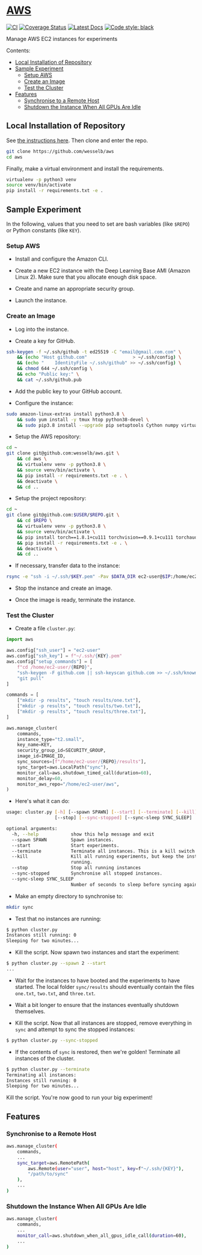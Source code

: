 # [AWS](http://github.com/wesselb/aws)

[![CI](https://github.com/wesselb/aws/workflows/CI/badge.svg?branch=master)](https://github.com/wesselb/aws/actions?query=workflow%3ACI)
[![Coverage Status](https://coveralls.io/repos/github/wesselb/aws/badge.svg?branch=master&service=github)](https://coveralls.io/github/wesselb/aws?branch=master)
[![Latest Docs](https://img.shields.io/badge/docs-latest-blue.svg)](https://wesselb.github.io/aws)
[![Code style: black](https://img.shields.io/badge/code%20style-black-000000.svg)](https://github.com/psf/black)

Manage AWS EC2 instances for experiments

Contents:
* [Local Installation of Repository](#local-installation-of-repository)
* [Sample Experiment](#sample-experiment)
    * [Setup AWS](#setup-aws)
    * [Create an Image](#create-an-image)
    * [Test the Cluster](#test-the-cluster)
* [Features](#features)
    * [Synchronise to a Remote Host](#synchronise-to-a-remote-host)
    * [Shutdown the Instance When All GPUs Are Idle](#shutdown-the-instance-when-all-gpus-are-idle)

## Local Installation of Repository

See [the instructions here](https://gist.github.com/wesselb/4b44bf87f3789425f96e26c4308d0adc).
Then clone and enter the repo.

```bash
git clone https://github.com/wesselb/aws
cd aws
```

Finally, make a virtual environment and install the requirements.

```bash
virtualenv -p python3 venv
source venv/bin/activate
pip install -r requirements.txt -e .
```

## Sample Experiment

In the following, values that you need to set are bash variables (like `$REPO`) or
Python constants (like `KEY`).

### Setup AWS

* Install and configure the Amazon CLI.

*
    Create a new EC2 instance with the Deep Learning Base AMI (Amazon Linux 2).
    Make sure that you allocate enough disk space.

* Create and name an appropriate security group.

* Launch the instance.

### Create an Image

* Log into the instance.

* Create a key for GitHub.

```bash
ssh-keygen -f ~/.ssh/github -t ed25519 -C "email@gmail.com.com" \
    && (echo "Host github.com"                 > ~/.ssh/config) \
    && (echo "    IdentityFile ~/.ssh/github" >> ~/.ssh/config) \
    && chmod 644 ~/.ssh/config \
    && echo "Public key:" \
    && cat ~/.ssh/github.pub
```

* Add the public key to your GitHub account.
   
* Configure the instance:

```bash
sudo amazon-linux-extras install python3.8 \
    && sudo yum install -y tmux htop python38-devel \
    && sudo pip3.8 install --upgrade pip setuptools Cython numpy virtualenv
```

* Setup the AWS repository:

```bash
cd ~
git clone git@github.com:wesselb/aws.git \
    && cd aws \
    && virtualenv venv -p python3.8 \
    && source venv/bin/activate \
    && pip install -r requirements.txt -e . \
    && deactivate \
    && cd ..
```

* Setup the project repository:

```bash
cd ~
git clone git@github.com:$USER/$REPO.git \
    && cd $REPO \
    && virtualenv venv -p python3.8 \
    && source venv/bin/activate \
    && pip install torch==1.8.1+cu111 torchvision==0.9.1+cu111 torchaudio==0.8.1 -f https://download.pytorch.org/whl/torch_stable.html \
    && pip install -r requirements.txt -e . \
    && deactivate \
    && cd ..
```

* If necessary, transfer data to the instance:

```bash
rsync -e "ssh -i ~/.ssh/$KEY.pem" -Pav $DATA_DIR ec2-user@$IP:/home/ec2-user/$REPO
```

* Stop the instance and create an image.

* Once the image is ready, terminate the instance.

### Test the Cluster

* Create a file `cluster.py`:

```python
import aws

aws.config["ssh_user"] = "ec2-user"
aws.config["ssh_key"] = f"~/.ssh/{KEY}.pem"
aws.config["setup_commands"] = [
    f"cd /home/ec2-user/{REPO}",
    "ssh-keygen -F github.com || ssh-keyscan github.com >> ~/.ssh/known_hosts",
    "git pull"
]

commands = [
    ["mkdir -p results", "touch results/one.txt"],
    ["mkdir -p results", "touch results/two.txt"],
    ["mkdir -p results", "touch results/three.txt"],
]

aws.manage_cluster(
    commands,
    instance_type="t2.small",
    key_name=KEY,
    security_group_id=SECURITY_GROUP,
    image_id=IMAGE_ID,
    sync_sources=[f"/home/ec2-user/{REPO}/results"],
    sync_target=aws.LocalPath("sync"),
    monitor_call=aws.shutdown_timed_call(duration=60),
    monitor_delay=60,
    monitor_aws_repo="/home/ec2-user/aws",
)
```

* Here's what it can do:

```bash
usage: cluster.py [-h] [--spawn SPAWN] [--start] [--terminate] [--kill]
                  [--stop] [--sync-stopped] [--sync-sleep SYNC_SLEEP]

optional arguments:
  -h, --help            show this help message and exit
  --spawn SPAWN         Spawn instances.
  --start               Start experiments.
  --terminate           Terminate all instances. This is a kill switch.
  --kill                Kill all running experiments, but keep the instances
                        running.
  --stop                Stop all running instances
  --sync-stopped        Synchronise all stopped instances.
  --sync-sleep SYNC_SLEEP
                        Number of seconds to sleep before syncing again.
```

* Make an empty directory to synchronise to:

```bash
mkdir sync
```

* Test that no instances are running:

```bash
$ python cluster.py
Instances still running: 0
Sleeping for two minutes...
```

* Kill the script. Now spawn two instances and start the experiment:

```bash
$ python cluster.py --spawn 2 --start
...
```

*
    Wait for the instances to have booted and the experiments to have started.
    The local folder `sync/results` should eventually contain the files `one.txt`,
    `two.txt`, and `three.txt`.
    
*
    Wait a bit longer to ensure that the instances eventually shutdown themselves.

*
    Kill the script.
    Now that all instances are stopped, remove everything in `sync` and attempt to sync
    the stopped instances:
    
```bash
$ python cluster.py --sync-stopped
```

*
    If the contents of `sync` is restored, then we're golden!
    Terminate all instances of the cluster.

```bash
$ python cluster.py --terminate
Terminating all instances:
Instances still running: 0
Sleeping for two minutes...
```

Kill the script.
You're now good to run your big experiment!


## Features

### Synchronise to a Remote Host

```bash
aws.manage_cluster(
    commands,
    ...
    sync_target=aws.RemotePath(
        aws.Remote(user="user", host="host", key=f"~/.ssh/{KEY}"),
        "/path/to/sync"
    ),
    ...
)
```

### Shutdown the Instance When All GPUs Are Idle


```bash
aws.manage_cluster(
    commands,
    ...
    monitor_call=aws.shutdown_when_all_gpus_idle_call(duration=60),
    ...
)
```
